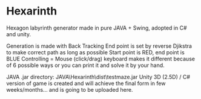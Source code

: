# Hexarinth
Hexagon labyrinth generator made in pure JAVA + Swing, adopted in C# and unity.

Generation is made with Back Tracking
End point is set by reverse Djikstra to make correct path as long as possible
Start point is RED, end point is BLUE
Controlling = Mouse (click/drag) keyboard makes it different because of 6 possible ways or you can print it and solve it by your hand.


JAVA .jar directory: JAVA\Hexarinth\dist\testmaze.jar
Unity 3D (2.5D) / C# version of game is created and will achieve the final form in few weeks/months... and is going to be uploaded here.
